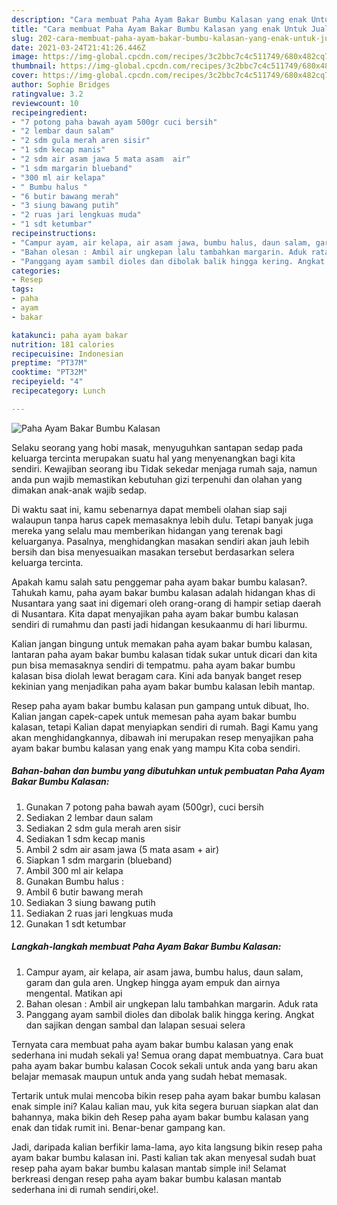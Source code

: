 ```yaml
---
description: "Cara membuat Paha Ayam Bakar Bumbu Kalasan yang enak Untuk Jualan"
title: "Cara membuat Paha Ayam Bakar Bumbu Kalasan yang enak Untuk Jualan"
slug: 202-cara-membuat-paha-ayam-bakar-bumbu-kalasan-yang-enak-untuk-jualan
date: 2021-03-24T21:41:26.446Z
image: https://img-global.cpcdn.com/recipes/3c2bbc7c4c511749/680x482cq70/paha-ayam-bakar-bumbu-kalasan-foto-resep-utama.jpg
thumbnail: https://img-global.cpcdn.com/recipes/3c2bbc7c4c511749/680x482cq70/paha-ayam-bakar-bumbu-kalasan-foto-resep-utama.jpg
cover: https://img-global.cpcdn.com/recipes/3c2bbc7c4c511749/680x482cq70/paha-ayam-bakar-bumbu-kalasan-foto-resep-utama.jpg
author: Sophie Bridges
ratingvalue: 3.2
reviewcount: 10
recipeingredient:
- "7 potong paha bawah ayam 500gr cuci bersih"
- "2 lembar daun salam"
- "2 sdm gula merah aren sisir"
- "1 sdm kecap manis"
- "2 sdm air asam jawa 5 mata asam  air"
- "1 sdm margarin blueband"
- "300 ml air kelapa"
- " Bumbu halus "
- "6 butir bawang merah"
- "3 siung bawang putih"
- "2 ruas jari lengkuas muda"
- "1 sdt ketumbar"
recipeinstructions:
- "Campur ayam, air kelapa, air asam jawa, bumbu halus, daun salam, garam dan gula aren. Ungkep hingga ayam empuk dan airnya mengental. Matikan api"
- "Bahan olesan : Ambil air ungkepan lalu tambahkan margarin. Aduk rata"
- "Panggang ayam sambil dioles dan dibolak balik hingga kering. Angkat dan sajikan dengan sambal dan lalapan sesuai selera"
categories:
- Resep
tags:
- paha
- ayam
- bakar

katakunci: paha ayam bakar 
nutrition: 181 calories
recipecuisine: Indonesian
preptime: "PT37M"
cooktime: "PT32M"
recipeyield: "4"
recipecategory: Lunch

---
```



![Paha Ayam Bakar Bumbu Kalasan](https://img-global.cpcdn.com/recipes/3c2bbc7c4c511749/680x482cq70/paha-ayam-bakar-bumbu-kalasan-foto-resep-utama.jpg)

Selaku seorang yang hobi masak, menyuguhkan santapan sedap pada keluarga tercinta merupakan suatu hal yang menyenangkan bagi kita sendiri. Kewajiban seorang ibu Tidak sekedar menjaga rumah saja, namun anda pun wajib memastikan kebutuhan gizi terpenuhi dan olahan yang dimakan anak-anak wajib sedap.

Di waktu  saat ini, kamu sebenarnya dapat membeli olahan siap saji walaupun tanpa harus capek memasaknya lebih dulu. Tetapi banyak juga mereka yang selalu mau memberikan hidangan yang terenak bagi keluarganya. Pasalnya, menghidangkan masakan sendiri akan jauh lebih bersih dan bisa menyesuaikan masakan tersebut berdasarkan selera keluarga tercinta. 



Apakah kamu salah satu penggemar paha ayam bakar bumbu kalasan?. Tahukah kamu, paha ayam bakar bumbu kalasan adalah hidangan khas di Nusantara yang saat ini digemari oleh orang-orang di hampir setiap daerah di Nusantara. Kita dapat menyajikan paha ayam bakar bumbu kalasan sendiri di rumahmu dan pasti jadi hidangan kesukaanmu di hari liburmu.

Kalian jangan bingung untuk memakan paha ayam bakar bumbu kalasan, lantaran paha ayam bakar bumbu kalasan tidak sukar untuk dicari dan kita pun bisa memasaknya sendiri di tempatmu. paha ayam bakar bumbu kalasan bisa diolah lewat beragam cara. Kini ada banyak banget resep kekinian yang menjadikan paha ayam bakar bumbu kalasan lebih mantap.

Resep paha ayam bakar bumbu kalasan pun gampang untuk dibuat, lho. Kalian jangan capek-capek untuk memesan paha ayam bakar bumbu kalasan, tetapi Kalian dapat menyiapkan sendiri di rumah. Bagi Kamu yang akan menghidangkannya, dibawah ini merupakan resep menyajikan paha ayam bakar bumbu kalasan yang enak yang mampu Kita coba sendiri.

<!--inarticleads1-->

##### Bahan-bahan dan bumbu yang dibutuhkan untuk pembuatan Paha Ayam Bakar Bumbu Kalasan:

1. Gunakan 7 potong paha bawah ayam (500gr), cuci bersih
1. Sediakan 2 lembar daun salam
1. Sediakan 2 sdm gula merah aren sisir
1. Sediakan 1 sdm kecap manis
1. Ambil 2 sdm air asam jawa (5 mata asam + air)
1. Siapkan 1 sdm margarin (blueband)
1. Ambil 300 ml air kelapa
1. Gunakan  Bumbu halus :
1. Ambil 6 butir bawang merah
1. Sediakan 3 siung bawang putih
1. Sediakan 2 ruas jari lengkuas muda
1. Gunakan 1 sdt ketumbar




<!--inarticleads2-->

##### Langkah-langkah membuat Paha Ayam Bakar Bumbu Kalasan:

1. Campur ayam, air kelapa, air asam jawa, bumbu halus, daun salam, garam dan gula aren. Ungkep hingga ayam empuk dan airnya mengental. Matikan api
1. Bahan olesan : Ambil air ungkepan lalu tambahkan margarin. Aduk rata
1. Panggang ayam sambil dioles dan dibolak balik hingga kering. Angkat dan sajikan dengan sambal dan lalapan sesuai selera




Ternyata cara membuat paha ayam bakar bumbu kalasan yang enak sederhana ini mudah sekali ya! Semua orang dapat membuatnya. Cara buat paha ayam bakar bumbu kalasan Cocok sekali untuk anda yang baru akan belajar memasak maupun untuk anda yang sudah hebat memasak.

Tertarik untuk mulai mencoba bikin resep paha ayam bakar bumbu kalasan enak simple ini? Kalau kalian mau, yuk kita segera buruan siapkan alat dan bahannya, maka bikin deh Resep paha ayam bakar bumbu kalasan yang enak dan tidak rumit ini. Benar-benar gampang kan. 

Jadi, daripada kalian berfikir lama-lama, ayo kita langsung bikin resep paha ayam bakar bumbu kalasan ini. Pasti kalian tak akan menyesal sudah buat resep paha ayam bakar bumbu kalasan mantab simple ini! Selamat berkreasi dengan resep paha ayam bakar bumbu kalasan mantab sederhana ini di rumah sendiri,oke!.

